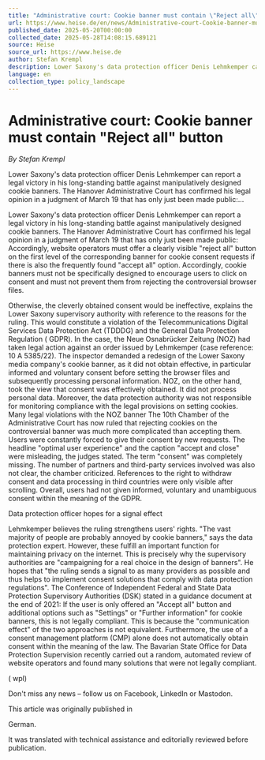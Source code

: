 ```yaml
---
title: "Administrative court: Cookie banner must contain \"Reject all\" button"
url: https://www.heise.de/en/news/Administrative-court-Cookie-banner-must-contain-Reject-all-button-10390520.html
published_date: 2025-05-20T00:00:00
collected_date: 2025-05-28T14:08:15.689121
source: Heise
source_url: https://www.heise.de
author: Stefan Krempl
description: Lower Saxony's data protection officer Denis Lehmkemper can report a legal victory in his long-standing battle against manipulatively designed cookie banners. The Hanover Administrative Court has confirmed his legal opinion in a judgment of March 19 that has only just been made public:...
language: en
collection_type: policy_landscape
---
```


# Administrative court: Cookie banner must contain "Reject all" button

*By Stefan Krempl*

Lower Saxony's data protection officer Denis Lehmkemper can report a legal victory in his long-standing battle against manipulatively designed cookie banners. The Hanover Administrative Court has confirmed his legal opinion in a judgment of March 19 that has only just been made public:...

Lower Saxony's data protection officer Denis Lehmkemper can report a legal victory in his long-standing battle against manipulatively designed cookie banners. The Hanover Administrative Court has confirmed his legal opinion in a judgment of March 19 that has only just been made public: Accordingly, website operators must offer a clearly visible "reject all" button on the first level of the corresponding banner for cookie consent requests if there is also the frequently found "accept all" option. Accordingly, cookie banners must not be specifically designed to encourage users to click on consent and must not prevent them from rejecting the controversial browser files. 
 
 Otherwise, the cleverly obtained consent would be ineffective, explains the Lower Saxony supervisory authority with reference to the reasons for the ruling. This would constitute a violation of the Telecommunications Digital Services Data Protection Act (TDDDG) and the General Data Protection Regulation ( GDPR). 
 In the case, the Neue Osnabrücker Zeitung (NOZ) had taken legal action against an order issued by Lehmkemper (case reference: 10 A 5385/22). The inspector demanded a redesign of the Lower Saxony media company's cookie banner, as it did not obtain effective, in particular informed and voluntary consent before setting the browser files and subsequently processing personal information. NOZ, on the other hand, took the view that consent was effectively obtained. It did not process personal data. Moreover, the data protection authority was not responsible for monitoring compliance with the legal provisions on setting cookies. 
 Many legal violations with the NOZ banner 
 The 10th Chamber of the Administrative Court has now ruled that rejecting cookies on the controversial banner was much more complicated than accepting them. Users were constantly forced to give their consent by new requests. The headline "optimal user experience" and the caption "accept and close" were misleading, the judges stated. The term "consent" was completely missing. 
 The number of partners and third-party services involved was also not clear, the chamber criticized. References to the right to withdraw consent and data processing in third countries were only visible after scrolling. Overall, users had not given informed, voluntary and unambiguous consent within the meaning of the GDPR. 
 
 Data protection officer hopes for a signal effect

Lehmkemper believes the ruling strengthens users' rights. "The vast majority of people are probably annoyed by cookie banners," says the data protection expert. However, these fulfill an important function for maintaining privacy on the internet. This is precisely why the supervisory authorities are "campaigning for a real choice in the design of banners". He hopes that "the ruling sends a signal to as many providers as possible and thus helps to implement consent solutions that comply with data protection regulations". 
 The Conference of Independent Federal and State Data Protection Supervisory Authorities (DSK) stated in a guidance document at the end of 2021: If the user is only offered an "Accept all" button and additional options such as "Settings" or "Further information" for cookie banners, this is not legally compliant. This is because the "communication effect" of the two approaches is not equivalent. Furthermore, the use of a consent management platform (CMP) alone does not automatically obtain consent within the meaning of the law. The Bavarian State Office for Data Protection Supervision recently carried out a random, automated review of website operators and found many solutions that were not legally compliant. 
 
 ( wpl)

Don't miss any news – follow us on
 Facebook,
 LinkedIn or
 Mastodon.

This article was originally published in
 
 German.
 
 It was translated with technical assistance and editorially reviewed before publication.